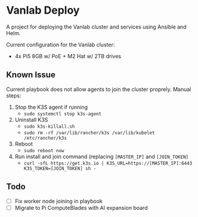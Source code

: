 # Vanlab Deploy

A project for deploying the Vanlab cluster and services using Ansible and Helm.

Current configuration for the Vanlab cluster:

- 4x Pi5 8GB w/ PoE + M2 Hat w/ 2TB drives

## Known Issue

Current playbook does not allow agents to join the cluster proprely. Manual steps:

1. Stop the K3S agent if running
   - `sudo systemctl stop k3s-agent`
1. Uninstall K3S
   - `sudo k3s-killall.sh`
   - `sudo rm -rf /var/lib/rancher/k3s /var/lib/kubelet /etc/rancher/k3s`
1. Reboot
   - `sudo reboot now`
1. Run install and join command (replacing `[MASTER_IP]` and `[JOIN_TOKEN]`
   - `curl -sfL https://get.k3s.io | K3S_URL=https://[MASTER_IP]:6443 K3S_TOKEN=[JOIN_TOKEN] sh -`

## Todo

- [ ] Fix worker node joining in playbook
- [ ] Migrate to Pi ComputeBlades with AI expansion board
